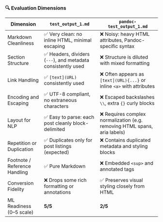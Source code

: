 ### 🔍 Evaluation Dimensions

| Dimension | `test_output_1.md` | `pandoc-test_output_1.md` |
| --- | --- | --- |
| Markdown Cleanliness | ✅ Very clean: no inline HTML, minimal escaping | ❌ Noisy: heavy HTML attributes, Pandoc-specific syntax |
| Section Structure | ✅ Headers, dividers (`---`), and metadata consistently used | ❌ Structure is diluted with mixed formatting |
| Link Handling | ✅ `[text](URL)` consistently used | ❌ Often appears as `[text](URL){...}` or inline `<a>` with attributes |
| Encoding and Escaping | ✅ UTF-8 compliant, no extraneous characters | ❌ Escaped backslashes `\\`, extra `{}` curly blocks |
| Layout for NLP | ✅ Easy to parse: each post cleanly block-delimited | ❌ Requires complex normalization (e.g. removing HTML spans, aria labels) |
| Repetition or Duplication | ✅ Duplicates only for post listings (expected) | ❌ Contains duplicated metadata and styling blocks |
| Footnote / Reference Handling | ✅ Pure Markdown | ❌ Embedded `<sup>` and annotated tags |
| Conversion Fidelity | ❌ Drops some rich formatting or annotations | ✅ Preserves visual styling closely from HTML |
| ML Readiness (0–5 scale) | **5/5** | **2/5** |